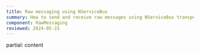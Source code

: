 ```yaml
---
title: Raw messaging using NServiceBus
summary: How to send and receive raw messages using NServiceBus transport infrastructure
component: RawMessaging
reviewed: 2024-05-23
---
```


partial: content